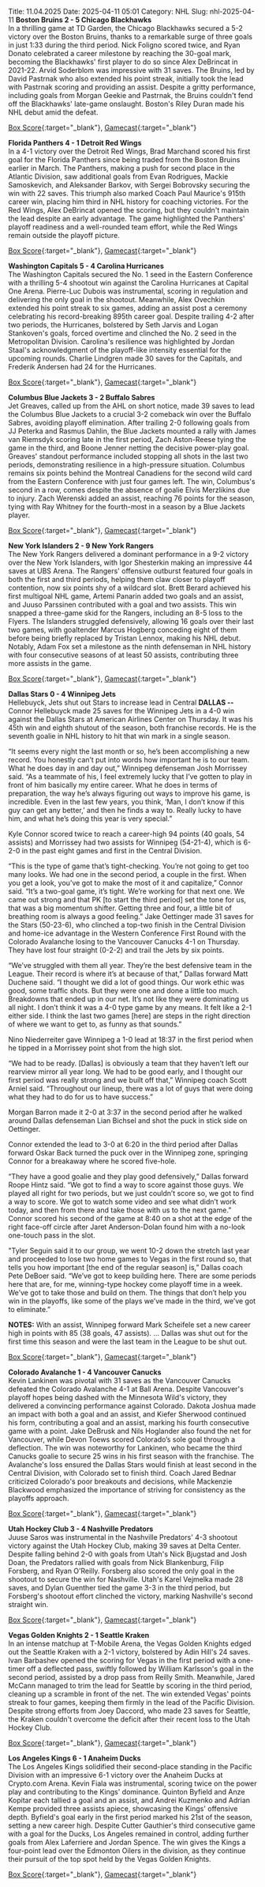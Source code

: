 Title: 11.04.2025
Date: 2025-04-11 05:01
Category: NHL 
Slug: nhl-2025-04-11 
**Boston Bruins 2 - 5 Chicago Blackhawks**  
In a thrilling game at TD Garden, the Chicago Blackhawks secured a 5-2 victory over the Boston Bruins, thanks to a remarkable surge of three goals in just 1:33 during the third period. Nick Foligno scored twice, and Ryan Donato celebrated a career milestone by reaching the 30-goal mark, becoming the Blackhawks' first player to do so since Alex DeBrincat in 2021-22. Arvid Soderblom was impressive with 31 saves. The Bruins, led by David Pastrnak who also extended his point streak, initially took the lead with Pastrnak scoring and providing an assist. Despite a gritty performance, including goals from Morgan Geekie and Pastrnak, the Bruins couldn't fend off the Blackhawks' late-game onslaught. Boston's Riley Duran made his NHL debut amid the defeat. 

[Box Score](/gamecenter/chi-vs-bos/2025/04/10/2024021250){:target="_blank"}, [Gamecast](https://www.nhl.com/news/chicago-blackhawks-boston-bruins-game-recap-april-10){:target="_blank"}<br>

**Florida Panthers 4 - 1 Detroit Red Wings**  
In a 4-1 victory over the Detroit Red Wings, Brad Marchand scored his first goal for the Florida Panthers since being traded from the Boston Bruins earlier in March. The Panthers, making a push for second place in the Atlantic Division, saw additional goals from Evan Rodrigues, Mackie Samoskevich, and Aleksander Barkov, with Sergei Bobrovsky securing the win with 22 saves. This triumph also marked Coach Paul Maurice's 915th career win, placing him third in NHL history for coaching victories. For the Red Wings, Alex DeBrincat opened the scoring, but they couldn't maintain the lead despite an early advantage. The game highlighted the Panthers' playoff readiness and a well-rounded team effort, while the Red Wings remain outside the playoff picture. 

[Box Score](/gamecenter/det-vs-fla/2025/04/10/2024021251){:target="_blank"}, [Gamecast](https://www.nhl.com/news/detroit-red-wings-florida-panthers-game-recap-april-10){:target="_blank"}<br>

**Washington Capitals 5 - 4 Carolina Hurricanes**  
The Washington Capitals secured the No. 1 seed in the Eastern Conference with a thrilling 5-4 shootout win against the Carolina Hurricanes at Capital One Arena. Pierre-Luc Dubois was instrumental, scoring in regulation and delivering the only goal in the shootout. Meanwhile, Alex Ovechkin extended his point streak to six games, adding an assist post a ceremony celebrating his record-breaking 895th career goal. Despite trailing 4-2 after two periods, the Hurricanes, bolstered by Seth Jarvis and Logan Stankoven's goals, forced overtime and clinched the No. 2 seed in the Metropolitan Division. Carolina's resilience was highlighted by Jordan Staal's acknowledgment of the playoff-like intensity essential for the upcoming rounds. Charlie Lindgren made 30 saves for the Capitals, and Frederik Andersen had 24 for the Hurricanes. 

[Box Score](/gamecenter/car-vs-wsh/2025/04/10/2024021252){:target="_blank"}, [Gamecast](https://www.nhl.com/news/carolina-hurricanes-washington-capitals-game-recap-april-10){:target="_blank"}<br>

**Columbus Blue Jackets 3 - 2 Buffalo Sabres**  
Jet Greaves, called up from the AHL on short notice, made 39 saves to lead the Columbus Blue Jackets to a crucial 3-2 comeback win over the Buffalo Sabres, avoiding playoff elimination. After trailing 2-0 following goals from JJ Peterka and Rasmus Dahlin, the Blue Jackets mounted a rally with James van Riemsdyk scoring late in the first period, Zach Aston-Reese tying the game in the third, and Boone Jenner netting the decisive power-play goal. Greaves' standout performance included stopping all shots in the last two periods, demonstrating resilience in a high-pressure situation. Columbus remains six points behind the Montreal Canadiens for the second wild card from the Eastern Conference with just four games left. The win, Columbus's second in a row, comes despite the absence of goalie Elvis Merzlikins due to injury. Zach Werenski added an assist, reaching 76 points for the season, tying with Ray Whitney for the fourth-most in a season by a Blue Jackets player. 

[Box Score](/gamecenter/buf-vs-cbj/2025/04/10/2024021253){:target="_blank"}, [Gamecast](https://www.nhl.com/news/buffalo-sabres-columbus-blue-jackets-game-recap-april-10){:target="_blank"}<br>

**New York Islanders 2 - 9 New York Rangers**  
The New York Rangers delivered a dominant performance in a 9-2 victory over the New York Islanders, with Igor Shesterkin making an impressive 44 saves at UBS Arena. The Rangers' offensive outburst featured four goals in both the first and third periods, helping them claw closer to playoff contention, now six points shy of a wildcard slot. Brett Berard achieved his first multigoal NHL game, Artemi Panarin added two goals and an assist, and Juuso Parssinen contributed with a goal and two assists. This win snapped a three-game skid for the Rangers, including an 8-5 loss to the Flyers. The Islanders struggled defensively, allowing 16 goals over their last two games, with goaltender Marcus Hogberg conceding eight of them before being briefly replaced by Tristan Lennox, making his NHL debut. Notably, Adam Fox set a milestone as the ninth defenseman in NHL history with four consecutive seasons of at least 50 assists, contributing three more assists in the game. 

[Box Score](/gamecenter/nyr-vs-nyi/2025/04/10/2024021254){:target="_blank"}, [Gamecast](https://www.nhl.com/news/new-york-rangers-new-york-islanders-game-recap-april-10){:target="_blank"}<br>

**Dallas Stars 0 - 4 Winnipeg Jets**  
Hellebuyck, Jets shut out Stars to increase lead in Central
 **DALLAS --** <forge-entity title="Connor Hellebuyck" slug="connor-hellebuyck-8476945" code="player">Connor Hellebuyck</forge-entity> made 25 saves for the Winnipeg Jets in a 4-0 win against the Dallas Stars at American Airlines Center on Thursday. 
It was his 45th win and eighth shutout of the season, both franchise records. He is the seventh goalie in NHL history to hit that win mark in a single season.

“It seems every night the last month or so, he’s been accomplishing a new record. You honestly can’t put into words how important he is to our team. What he does day in and day out,” Winnipeg defenseman <forge-entity title="Josh Morrissey" slug="josh-morrissey-8477504" code="player">Josh Morrissey</forge-entity> said. “As a teammate of his, I feel extremely lucky that I’ve gotten to play in front of him basically my entire career. What he does in terms of preparation, the way he’s always figuring out ways to improve his game, is incredible. Even in the last few years, you think, ‘Man, I don’t know if this guy can get any better,’ and then he finds a way to. Really lucky to have him, and what he’s doing this year is very special.”

<forge-entity title="Kyle Connor" slug="kyle-connor-8478398" code="player">Kyle Connor</forge-entity> scored twice to reach a career-high 94 points (40 goals, 54 assists) and Morrissey had two assists for Winnipeg (54-21-4), which is 6-2-0 in the past eight games and first in the Central Division.

“This is the type of game that’s tight-checking. You’re not going to get too many looks. We had one in the second period, a couple in the first. When you get a look, you’ve got to make the most of it and capitalize,” Connor said. “It’s a two-goal game, it’s tight. We’re working for that next one. We came out strong and that PK \[to start the third period\] set the tone for us, that was a big momentum shifter. Getting three and four, a little bit of breathing room is always a good feeling.” 
<forge-entity title="Jake Oettinger" slug="jake-oettinger-8479979" code="player">Jake Oettinger</forge-entity> made 31 saves for the Stars (50-23-6), who clinched a top-two finish in the Central Division and home-ice advantage in the Western Conference First Round with the Colorado Avalanche losing to the Vancouver Canucks 4-1 on Thursday. They have lost four straight (0-2-2) and trail the Jets by six points.

“We’ve struggled with them all year. They’re the best defensive team in the League. Their record is where it’s at because of that,” Dallas forward <forge-entity title="Matt Duchene" slug="matt-duchene-8475168" code="player">Matt Duchene</forge-entity> said. “I thought we did a lot of good things. Our work ethic was good, some traffic shots. But they were one and done a little too much. Breakdowns that ended up in our net. It’s not like they were dominating us all night. I don’t think it was a 4-0 type game by any means. It felt like a 2-1 either side. I think the last two games \[here\] are steps in the right direction of where we want to get to, as funny as that sounds.”

<forge-entity title="Nino Niederreiter" slug="nino-niederreiter-8475799" code="player">Nino Niederreiter</forge-entity> gave Winnipeg a 1-0 lead at 18:37 in the first period when he tipped in a Morrissey point shot from the high slot.

“We had to be ready. \[Dallas\] is obviously a team that they haven’t left our rearview mirror all year long. We had to be good early, and I thought our first period was really strong and we built off that,” Winnipeg coach Scott Arniel said. “Throughout our lineup, there was a lot of guys that were doing what they had to do for us to have success.”

<forge-entity title="Morgan Barron" slug="morgan-barron-8480289" code="player">Morgan Barron</forge-entity> made it 2-0 at 3:37 in the second period after he walked around Dallas defenseman <forge-entity title="Lian Bichsel" slug="lian-bichsel-8483425" code="player">Lian Bichsel</forge-entity> and shot the puck in stick side on Oettinger.

Connor extended the lead to 3-0 at 6:20 in the third period after Dallas forward <forge-entity title="Oskar Back" slug="oskar-back-8480840" code="player">Oskar Back</forge-entity> turned the puck over in the Winnipeg zone, springing Connor for a breakaway where he scored five-hole.

“They have a good goalie and they play good defensively,” Dallas forward <forge-entity title="Roope Hintz" slug="roope-hintz-8478449" code="player">Roope Hintz</forge-entity> said. “We got to find a way to score against those guys. We played all right for two periods, but we just couldn’t score so, we got to find a way to score. We got to watch some video and see what didn’t work today, and then from there and take those with us to the next game.” 
Connor scored his second of the game at 8:40 on a shot at the edge of the right face-off circle after <forge-entity title="Jaret Anderson-Dolan" slug="jaret-anderson-dolan-8479994" code="player">Jaret Anderson-Dolan</forge-entity> found him with a no-look one-touch pass in the slot.

"<forge-entity title="Tyler Seguin" slug="tyler-seguin-8475794" code="player">Tyler Seguin</forge-entity> said it to our group, we went 10-2 down the stretch last year and proceeded to lose two home games to Vegas in the first round so, that tells you how important \[the end of the regular season\] is,” Dallas coach Pete DeBoer said. “We’ve got to keep building here. There are some periods here that are, for me, winning-type hockey come playoff time in a week. We’ve got to take those and build on them. The things that don’t help you win in the playoffs, like some of the plays we’ve made in the third, we’ve got to eliminate.”

**NOTES:** With an assist, Winnipeg forward <forge-entity title="Mark Scheifele" slug="mark-scheifele-8476460" code="player">Mark Scheifele</forge-entity> set a new career high in points with 85 (38 goals, 47 assists). … Dallas was shut out for the first time this season and were the last team in the League to be shut out. 

[Box Score](/gamecenter/wpg-vs-dal/2025/04/10/2024021255){:target="_blank"}, [Gamecast](https://www.nhl.com/news/winnipeg-jets-dallas-stars-game-recap-april-10){:target="_blank"}<br>

**Colorado Avalanche 1 - 4 Vancouver Canucks**  
Kevin Lankinen was pivotal with 31 saves as the Vancouver Canucks defeated the Colorado Avalanche 4-1 at Ball Arena. Despite Vancouver's playoff hopes being dashed with the Minnesota Wild's victory, they delivered a convincing performance against Colorado. Dakota Joshua made an impact with both a goal and an assist, and Kiefer Sherwood continued his form, contributing a goal and an assist, marking his fourth consecutive game with a point. Jake DeBrusk and Nils Hoglander also found the net for Vancouver, while Devon Toews scored Colorado’s sole goal through a deflection. The win was noteworthy for Lankinen, who became the third Canucks goalie to secure 25 wins in his first season with the franchise. The Avalanche's loss ensured the Dallas Stars would finish at least second in the Central Division, with Colorado set to finish third. Coach Jared Bednar criticized Colorado's poor breakouts and decisions, while Mackenzie Blackwood emphasized the importance of striving for consistency as the playoffs approach. 

[Box Score](/gamecenter/van-vs-col/2025/04/10/2024021256){:target="_blank"}, [Gamecast](https://www.nhl.com/news/vancouver-canucks-colorado-avalanche-game-recap-april-10){:target="_blank"}<br>

**Utah Hockey Club 3 - 4 Nashville Predators**  
Juuse Saros was instrumental in the Nashville Predators' 4-3 shootout victory against the Utah Hockey Club, making 39 saves at Delta Center. Despite falling behind 2-0 with goals from Utah's Nick Bjugstad and Josh Doan, the Predators rallied with goals from Nick Blankenburg, Filip Forsberg, and Ryan O’Reilly. Forsberg also scored the only goal in the shootout to secure the win for Nashville. Utah's Karel Vejmelka made 28 saves, and Dylan Guenther tied the game 3-3 in the third period, but Forsberg's shootout effort clinched the victory, marking Nashville's second straight win. 

[Box Score](/gamecenter/nsh-vs-uta/2025/04/10/2024021257){:target="_blank"}, [Gamecast](https://www.nhl.com/news/nashville-predators-utah-hockey-club-game-recap-april-10){:target="_blank"}<br>

**Vegas Golden Knights 2 - 1 Seattle Kraken**  
In an intense matchup at T-Mobile Arena, the Vegas Golden Knights edged out the Seattle Kraken with a 2-1 victory, bolstered by Adin Hill's 24 saves. Ivan Barbashev opened the scoring for Vegas in the first period with a one-timer off a deflected pass, swiftly followed by William Karlsson's goal in the second period, assisted by a drop pass from Reilly Smith. Meanwhile, Jared McCann managed to trim the lead for Seattle by scoring in the third period, cleaning up a scramble in front of the net. The win extended Vegas' points streak to four games, keeping them firmly in the lead of the Pacific Division. Despite strong efforts from Joey Daccord, who made 23 saves for Seattle, the Kraken couldn't overcome the deficit after their recent loss to the Utah Hockey Club. 

[Box Score](/gamecenter/sea-vs-vgk/2025/04/10/2024021258){:target="_blank"}, [Gamecast](https://www.nhl.com/news/seattle-kraken-vegas-golden-knights-game-recap-april-10){:target="_blank"}<br>

**Los Angeles Kings 6 - 1 Anaheim Ducks**  
The Los Angeles Kings solidified their second-place standing in the Pacific Division with an impressive 6-1 victory over the Anaheim Ducks at Crypto.com Arena. Kevin Fiala was instrumental, scoring twice on the power play and contributing to the Kings' dominance. Quinton Byfield and Anze Kopitar each tallied a goal and an assist, and Andrei Kuzmenko and Adrian Kempe provided three assists apiece, showcasing the Kings' offensive depth. Byfield's goal early in the first period marked his 21st of the season, setting a new career high. Despite Cutter Gauthier's third consecutive game with a goal for the Ducks, Los Angeles remained in control, adding further goals from Alex Laferriere and Jordan Spence. The win gives the Kings a four-point lead over the Edmonton Oilers in the division, as they continue their pursuit of the top spot held by the Vegas Golden Knights. 

[Box Score](/gamecenter/ana-vs-lak/2025/04/10/2024021259){:target="_blank"}, [Gamecast](https://www.nhl.com/news/anaheim-ducks-los-angeles-kings-game-recap-april-10){:target="_blank"}<br>


